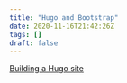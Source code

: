 ```yaml
---
title: "Hugo and Bootstrap"
date: 2020-11-16T21:42:26Z
tags: []
draft: false
---
```


[Building a Hugo site](https://willschenk.com/articles/2018/building-a-hugo-site/)
